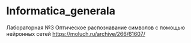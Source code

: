 # Informatica_generala
Лабораторная №3
Оптическое распознавание символов с помощью нейронных сетей
https://moluch.ru/archive/266/61607/
